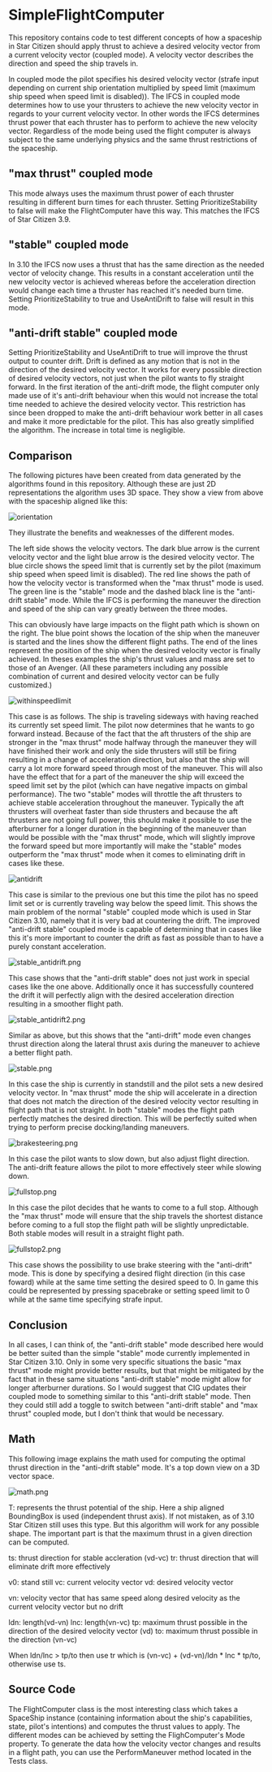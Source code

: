 # SimpleFlightComputer

This repository contains code to test different concepts of how a spaceship in Star Citizen should apply thrust to achieve a desired velocity vector from a current velocity vector (coupled mode). A velocity vector describes the direction and speed the ship travels in.

In coupled mode the pilot specifies his desired velocity vector (strafe input depending on current ship orientation multiplied by speed limit (maximum ship speed when speed limit is disabled)).
The IFCS in coupled mode determines how to use your thrusters to achieve the new velocity vector in regards to your current velocity vector.
In other words the IFCS determines thrust power that each thruster has to perform to achieve the new velocity vector.
Regardless of the mode being used the flight computer is always subject to the same underlying physics and the same thrust restrictions of the spaceship.

## "max thrust" coupled mode
This mode always uses the maximum thrust power of each thruster resulting in different burn times for each thruster.
Setting PrioritizeStability to false will make the FlightComputer have this way.
This matches the IFCS of Star Citizen 3.9. 

## "stable" coupled mode
In 3.10 the IFCS now uses a thrust that has the same direction as the needed vector of velocity change. This results in a constant acceleration until the new velocity vector is achieved whereas before the acceleration direction would change each time a thruster has reached it's needed burn time.
Setting PrioritizeStability to true and UseAntiDrift to false will result in this mode.

## "anti-drift stable" coupled mode
Setting PrioritizeStability and UseAntiDrift to true will improve the thrust output to counter drift. Drift is defined as any motion that is not in the direction of the desired velocity vector. It works for every possible direction of desired velocity vectors, not just when the pilot wants to fly straight forward.
In the first iteration of the anti-drift mode, the flight computer only made use of it's anti-drift behaviour when this would not increase the total time needed to achieve the desired velocity vector. This restriction has since been dropped to make the anti-drift behaviour work better in all cases and make it more predictable for the pilot. This has also greatly simplified the algorithm. The increase in total time is negligible.


## Comparison
The following pictures have been created from data generated by the algorithms found in this repository.
Although these are just 2D representations the algorithm uses 3D space.
They show a view from above with the spaceship aligned like this:

![orientation](Images/spaceship.png)

They illustrate the benefits and weaknesses of the different modes.

The left side shows the velocity vectors. The dark blue arrow is the current velocity vector and the light blue arrow is the desired velocity vector.
The blue circle shows the speed limit that is currently set by the pilot (maximum ship speed when speed limit is disabled).
The red line shows the path of how the velocity vector is transformed when the "max thrust" mode is used.
The green line is the "stable" mode and the dashed black line is the "anti-drift stable" mode.
While the IFCS is performing the maneuver the direction and speed of the ship can vary greatly between the three modes.

This can obviously have large impacts on the flight path which is shown on the right. 
The blue point shows the location of the ship when the maneuver is started and the lines show the different flight paths.
The end of the lines represent the position of the ship when the desired velocity vector is finally achieved. 
In theses examples the ship's thrust values and mass are set to those of an Avenger.
(All these parameters including any possible combination of current and desired velocity vector can be fully customized.)

![withinspeedlimit](Images/withinspeedlimit.png)

This case is as follows. The ship is traveling sideways with having reached its currently set speed limit. The pilot now determines that he wants to go forward instead.
Because of the fact that the aft thrusters of the ship are stronger in the "max thrust" mode halfway through the maneuver they will have finished their work and only the side thrusters will still be firing resulting in a change of acceleration direction, but also that the ship will carry a lot more forward speed through most of the maneuver. 
This will also have the effect that for a part of the maneuver the ship will exceed the speed limit set by the pilot (which can have negative impacts on gimbal performance).
The two "stable" modes will throttle the aft thrusters to achieve stable acceleration throughout the maneuver. 
Typically the aft thrusters will overheat faster than side thrusters and because the aft thrusters are not going full power, this should make it possible to use the afterburner for a longer duration in the beginning of the maneuver than would be possible with the "max thrust" mode, which will slightly improve the forward speed but more importantly will make the "stable" modes outperform the "max thrust" mode when it comes to eliminating drift in cases like these.

![antidrift](Images/antidrift.png)

This case is similar to the previous one but this time the pilot has no speed limit set or is currently traveling way below the speed limit.
This shows the main problem of the normal "stable" coupled mode which is used in Star Citizen 3.10, namely that it is very bad at countering the drift.
The improved "anti-drift stable" coupled mode is capable of determining that in cases like this it's more important to counter the drift as fast as possible than to have a purely constant acceleration.

![stable_antidrift.png](Images/stable_antidrift.png)

This case shows that the "anti-drift stable" does not just work in special cases like the one above. Additionally once it has successfully countered the drift it will perfectly align with the desired acceleration direction resulting in a smoother flight path.

![stable_antidrift2.png](Images/stable_antidrift2.png)

Similar as above, but this shows that the "anti-drift" mode even changes thrust direction along the lateral thrust axis during the maneuver to achieve a better flight path.

![stable.png](Images/stable.png)

In this case the ship is currently in standstill and the pilot sets a new desired velocity vector. In "max thrust" mode the ship will accelerate in a direction that does not match the direction of the desired velocity vector resulting in flight path that is not straight. In both "stable" modes the flight path perfectly matches the desired direction.
This will be perfectly suited when trying to perform precise docking/landing maneuvers.

![brakesteering.png](Images/brakesteering.png)

In this case the pilot wants to slow down, but also adjust flight direction. The anti-drift feature allows the pilot to more effectively steer while slowing down.

![fullstop.png](Images/fullstop.png)

In this case the pilot decides that he wants to come to a full stop. Although the "max thrust" mode will ensure that the ship travels the shortest distance before coming to a full stop the flight path will be slightly unpredictable. Both stable modes will result in a straight flight path. 

![fullstop2.png](Images/fullstop2.png)

This case shows the possibility to use brake steering with the "anti-drift" mode. This is done by specifying a desired flight direction (in this case foward) while at the same time setting the desired speed to 0. In game this could be represented by pressing spacebrake or setting speed limit to 0 while at the same time specifying strafe input.


## Conclusion
In all cases, I can think of, the "anti-drift stable" mode described here would be better suited than the simple "stable" mode currently implemented in Star Citizen 3.10.
Only in some very specific situations the basic "max thrust" mode might provide better results, but that might be mitigated by the fact that in these same situations "anti-drift stable" mode might allow for longer afterburner durations. So I would suggest that CIG updates their coupled mode to something similar to this "anti-drift stable" mode. Then they could still add a toggle to switch between "anti-drift stable" and "max thrust" coupled mode, but I don't think that would be necessary.

## Math

This following image explains the math used for computing the optimal thrust direction in the "anti-drift stable" mode. It's a top down view on a 3D vector space.

![math.png](Images/math.png)

T: represents the thrust potential of the ship. Here a ship aligned BoundingBox is used (independent thrust axis). If not mistaken, as of 3.10 Star Citizen still uses this type. But this algorithm will work for any possible shape. The important part is that the maximum thrust in a given direction can be computed.

ts: thrust direction for stable accleration (vd-vc)
tr: thrust direction that will eliminate drift more effectively

v0: stand still
vc: current velocity vector
vd: desired velocity vector

vn: velocity vector that has same speed along desired velocity as the current velocity vector but no drift

ldn: length(vd-vn)
lnc: length(vn-vc)
tp: maximum thrust possible in the direction of the desired velocity vector (vd)
to: maximum thrust possible in the direction (vn-vc)

When ldn/lnc > tp/to then use tr which is (vn-vc) + (vd-vn)/ldn * lnc * tp/to, otherwise use ts.

## Source Code
The FlightComputer class is the most interesting class which takes a SpaceShip instance (containing information about the ship's capabilities, state, pilot's intentions) and computes the thrust values to apply. The different modes can be achieved by setting the FlighComputer's Mode property.
To generate the data how the velocity vector changes and results in a flight path, you can use the PerformManeuver method located in the Tests class.
